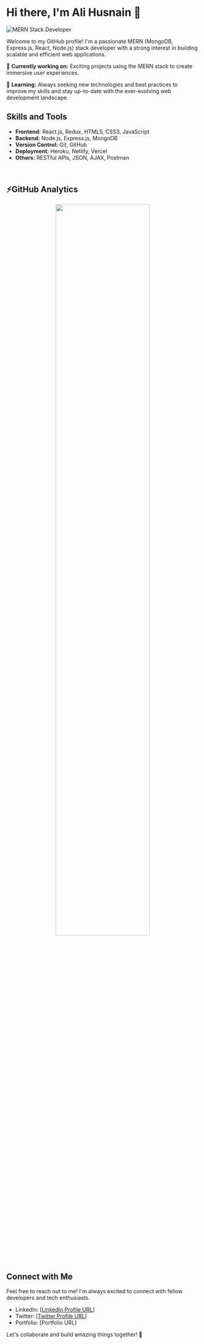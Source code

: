 # Hi there, I'm Ali Husnain 👋
![MERN Stack Developer](https://img.shields.io/badge/-MERN%20Stack%20Developer-61DAFB?style=flat-square)

Welcome to my GitHub profile! I'm a passionate MERN (MongoDB, Express.js, React, Node.js) stack developer with a strong interest in building scalable and efficient web applications.

🔭 **Currently working on:** Exciting projects using the MERN stack to create immersive user experiences.

🌱 **Learning:** Always seeking new technologies and best practices to improve my skills and stay up-to-date with the ever-evolving web development landscape.

## Skills and Tools

- **Frontend:** React.js, Redux, HTML5, CSS3, JavaScript
- **Backend:** Node.js, Express.js, MongoDB
- **Version Control:** Git, GitHub
- **Deployment:** Heroku, Netlify, Vercel
- **Others:** RESTful APIs, JSON, AJAX, Postman
<br>

 
 <h2>⚡️GitHub Analytics
 </h2>
 <p align="center">
  <img width="70%" src="https://github-readme-streak-stats.herokuapp.com/?user=alihusnain010203&show_icons=true&locale=en&layout=demo&theme=dark" />
</p>


</p>
<br>

## Connect with Me

Feel free to reach out to me! I'm always excited to connect with fellow developers and tech enthusiasts.

- LinkedIn: [[LinkedIn Profile URL](www.linkedin.com/in/alihusnainmalik)]
- Twitter: [[Twitter Profile URL](https://twitter.com/ali_usnain_)]
- Portfolio: [Portfolio URL]

Let's collaborate and build amazing things together! 🚀
